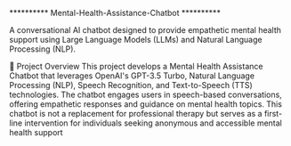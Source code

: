 ********** Mental-Health-Assistance-Chatbot **********

A conversational AI chatbot designed to provide empathetic mental health support using Large Language Models (LLMs) and Natural Language Processing (NLP).

📌 Project Overview
   This project develops a Mental Health Assistance Chatbot that leverages OpenAI's GPT-3.5 Turbo, Natural Language Processing (NLP), Speech Recognition, and Text-to-Speech (TTS) technologies. The chatbot engages users in speech-based conversations, offering 
   empathetic responses and guidance on mental health topics. 
   This chatbot is not a replacement for professional therapy but serves as a first-line intervention for individuals seeking anonymous and accessible mental health support
